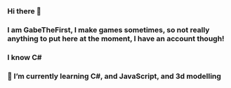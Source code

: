 ### Hi there 👋
### I am GabeTheFirst, I make games sometimes, so not really anything to put here at the moment, I have an account though!
###  I know C# 
### 🌱 I’m currently learning C#, and JavaScript, and 3d modelling

<!--
**GabeTheFirst/GabeTheFirst** is a ✨ _special_ ✨ repository because its `README.md` (this file) appears on your GitHub profile.

Here are some ideas to get you started:

- 🔭 I’m currently working on ...
- 🌱 I’m currently learning ...
- 👯 I’m looking to collaborate on ...
- 🤔 I’m looking for help with ...
- 💬 Ask me about ...
- 📫 How to reach me: ...
- 😄 Pronouns: ...
- ⚡ Fun fact: ...
-->
